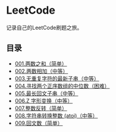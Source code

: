 # LeetCode
记录自己的LeetCode刷题之旅。

## 目录
-   [001.两数之和（简单）](https://github.com/xxcr/LeetCode/blob/master/code/1.%20%E4%B8%A4%E6%95%B0%E4%B9%8B%E5%92%8C.md)
-   [002.两数相加（中等）](https://github.com/xxcr/LeetCode/blob/master/code/2.%20%E4%B8%A4%E6%95%B0%E7%9B%B8%E5%8A%A0.md)
-   [003.无重复字符的最新子串（中等）](https://github.com/xxcr/LeetCode/blob/master/code/3.%E6%97%A0%E9%87%8D%E5%A4%8D%E5%AD%97%E7%AC%A6%E7%9A%84%E6%9C%80%E9%95%BF%E5%AD%90%E4%B8%B2.md)
-   [004.寻找两个正序数组的中位数（困难）](https://github.com/xxcr/LeetCode/blob/master/code/4.%20%E5%AF%BB%E6%89%BE%E4%B8%A4%E4%B8%AA%E6%AD%A3%E5%BA%8F%E6%95%B0%E7%BB%84%E7%9A%84%E4%B8%AD%E4%BD%8D%E6%95%B0%20.md)
-   [005.最长回文子串（中等）](https://github.com/xxcr/LeetCode/blob/master/code/5.%20%E6%9C%80%E9%95%BF%E5%9B%9E%E6%96%87%E5%AD%90%E4%B8%B2.md)
-   [006.Z 字形变换（中等）](https://github.com/xxcr/LeetCode/blob/master/code/5.%20%E6%9C%80%E9%95%BF%E5%9B%9E%E6%96%87%E5%AD%90%E4%B8%B2.md)
-   [007.整数反转（简单）](https://github.com/xxcr/LeetCode/blob/master/code/7.%20%E6%95%B4%E6%95%B0%E5%8F%8D%E8%BD%AC.md)
-   [008.字符串转换整数 (atoi)（中等）](https://github.com/xxcr/LeetCode/blob/master/code/8.%20%E5%AD%97%E7%AC%A6%E4%B8%B2%E8%BD%AC%E6%8D%A2%E6%95%B4%E6%95%B0%20(atoi).md)
-   [009.回文数（简单）](https://github.com/xxcr/LeetCode/blob/master/code/7.%20%E6%95%B4%E6%95%B0%E5%8F%8D%E8%BD%AC.md)